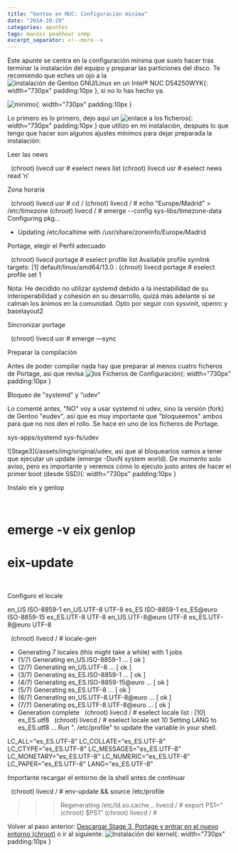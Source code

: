```yaml
---
title: "Gentoo en NUC: Configuración mínima"
date: "2014-10-29"
categories: apuntes
tags: macosx peakhour snmp
excerpt_separator: <!--more-->
---
```


Este apunte se centra en la configuración mínima que suelo hacer tras terminar la instalación del equipo y preparar las particiones del disco. Te recomiendo que eches un ojo a la ![instalación de Gentoo GNU/Linux en un Intel® NUC D54250WYK](/assets/img/original/?p=7){: width="730px" padding:10px }, si no lo has hecho ya.

![minimo](/assets/img/original/minimo.png){: width="730px" padding:10px }

Lo primero es lo primero, dejo aquí un ![enlace a los ficheros](/assets/img/original/?p=785){: width="730px" padding:10px } que utilizo en mi instalación, después lo que tengo que hacer son algunos ajustes mínimos para dejar preparada la instalación:

Leer las news

 
 
(chroot) livecd usr # eselect news list
(chroot) livecd usr # eselect news read ’n’
 

Zona horaria

 
 
(chroot) livecd usr # cd /
(chroot) livecd / # echo "Europe/Madrid" > /etc/timezone
(chroot) livecd / # emerge --config sys-libs/timezone-data
Configuring pkg...
* Updating /etc/localtime with /usr/share/zoneinfo/Europe/Madrid
 

Portage, elegir el Perfil adecuado

 
 
(chroot) livecd portage # eselect profile list
Available profile symlink targets:
[1] default/linux/amd64/13.0
:
(chroot) livecd portage # eselect profile set 1
 

Nota: He decidido no utilizar systemd debido a la inestabilidad de su interoperabilidad y cohesión en su desarrollo, quizá más adelante si se calman los ánimos en la comunidad. Opto por seguir con sysvinit, openrc y baselayout2

Sincronizar portage

 
 
(chroot) livecd usr # emerge —sync
 

Preparar la compilación

Antes de poder compilar nada hay que preparar al menos cuatro ficheros de Portage, así que revisa ![los Ficheros de Configuración](/assets/img/original/?p=785){: width="730px" padding:10px }

Bloqueo de "systemd" y “udev”

Lo comenté antes, "NO" voy a usar systemd ni udev, sino la versión (fork) de Gentoo "eudev", así que es muy importante que "bloqueemos" ambos para que no nos den el rollo. Se hace en uno de los ficheros de Portage.

sys-apps/systemd
sys-fs/udev

![Stage3](/assets/img/original/udev, así que al bloquearlos vamos a tener que ejecutar un update (emerge -DuvN system world). De momento solo aviso, pero es importante y veremos cómo lo ejecuto justo antes de hacer el primer boot (desde SSD){: width="730px" padding:10px }

Instalo eix y genlop

 
 
# emerge -v eix genlop
# eix-update
 

Configuro el locale

en_US ISO-8859-1
en_US.UTF-8 UTF-8
es_ES ISO-8859-1
es_ES@euro ISO-8859-15
es_ES.UTF-8 UTF-8
en_US.UTF-8@euro UTF-8
es_ES.UTF-8@euro UTF-8

 
 
(chroot) livecd / # locale-gen
* Generating 7 locales (this might take a while) with 1 jobs
* (1/7) Generating en_US.ISO-8859-1 ... [ ok ]
* (2/7) Generating en_US.UTF-8 ... [ ok ]
* (3/7) Generating es_ES.ISO-8859-1 ... [ ok ]
* (4/7) Generating es_ES.ISO-8859-15@euro ... [ ok ]
* (5/7) Generating es_ES.UTF-8 ... [ ok ]
* (6/7) Generating en_US.UTF-8.UTF-8@euro ... [ ok ]
* (7/7) Generating es_ES.UTF-8.UTF-8@euro ... [ ok ]
* Generation complete
 
(chroot) livecd / # eselect locale list
:
[10] es_ES.utf8
 
(chroot) livecd / # eselect locale set 10
Setting LANG to es_ES.utf8 ...
Run ". /etc/profile" to update the variable in your shell.
 

LC_ALL="es_ES.UTF-8"
LC_COLLATE="es_ES.UTF-8"
LC_CTYPE="es_ES.UTF-8"
LC_MESSAGES="es_ES.UTF-8"
LC_MONETARY="es_ES.UTF-8"
LC_NUMERIC="es_ES.UTF-8"
LC_PAPER="es_ES.UTF-8"
LANG="es_ES.UTF-8"

Importante recargar el entorno de la shell antes de continuar

 
 
(chroot) livecd / # env-update && source /etc/profile
>>> Regenerating /etc/ld.so.cache...
livecd / # export PS1="(chroot) $PS1"
(chroot) livecd / #
 

Volver al paso anterior: [Descargar Stage 3, Portage y entrar en el nuevo entorno (chroot)](https://www.luispa.com/?p=800) o ir al siguiente: ![Instalación del kernel](/assets/img/original/?p=831){: width="730px" padding:10px }
